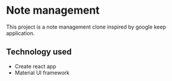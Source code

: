 # Note management

This project is a note management clone inspired by google keep application.

## Technology used

+ Create react app
+ Material UI framework
